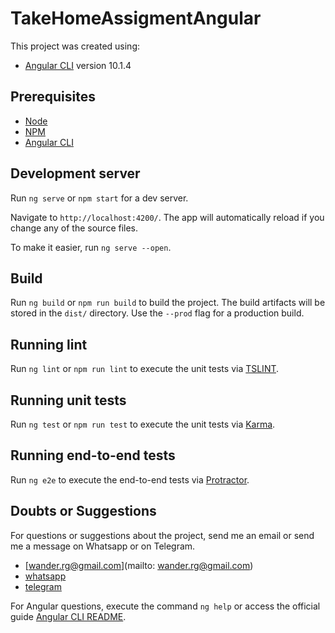 # TakeHomeAssigmentAngular

This project was created using:
- [Angular CLI](https://github.com/angular/angular-cli) version 10.1.4

## Prerequisites

- [Node](https://nodejs.org/en/)
- [NPM](https://www.npmjs.com/)
- [Angular CLI](https://github.com/angular/angular-cli)

## Development server

Run `ng serve` or `npm start` for a dev server.

Navigate to `http://localhost:4200/`. The app will automatically reload if you change any of the source files.

To make it easier, run `ng serve --open`.

## Build

Run `ng build` or `npm run build` to build the project. The build artifacts will be stored in the `dist/` directory. Use the `--prod` flag for a production build.

## Running lint

Run `ng lint` or `npm run lint` to execute the unit tests via [TSLINT](https://palantir.github.io/tslint).

## Running unit tests

Run `ng test` or `npm run test` to execute the unit tests via [Karma](https://karma-runner.github.io).

## Running end-to-end tests

Run `ng e2e` to execute the end-to-end tests via [Protractor](http://www.protractortest.org/).

## Doubts or Suggestions

For questions or suggestions about the project, send me an email or send me a message on Whatsapp or on Telegram.
- [wander.rg@gmail.com](mailto: wander.rg@gmail.com)
- [whatsapp](https://wa.me/+5561993398992)
- [telegram](https://t.me/wandergomes)

For Angular questions, execute the command `ng help` or access the official guide [Angular CLI README](https://github.com/angular/angular-cli/blob/master/README.md).


